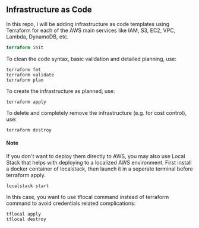 ## Infrastructure as Code
In this repo, I will be adding infrastructure as code templates using Terraform for each of the AWS main services like IAM, S3, EC2, VPC, Lambda, DynamoDB, etc.
```terraform
terraform init
```
To clean the code syntax, basic validation and detailed planning, use:
```
terraform fmt
terraform validate
terraform plan
```
To create the infrastructure as planned, use:
```
terraform apply
```
To delete and completely remove the infrastructure (e.g. for cost control), use:
```
terraform destroy
```
#### Note
If you don't want to deploy them directly to AWS, you may also use Local Stack that helps with deploying to a localized AWS environment. 
First install a docker container of localstack, then launch it in a seperate terminal before terraform apply.
```
localstack start
```
In this case, you want to use tflocal command instead of terraform command to avoid credentials related complications:
```
tflocal apply
tflocal destroy
```

